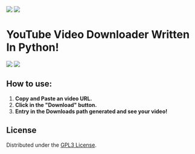 <image src="https://www.gnu.org/graphics/gplv3-127x51.png">
<image src="_internal/icons/icon.png">

# YouTube Video Downloader Written In Python!

<image src="screenshots/video_downloader1.png">
<image src="screenshots/video_downloader2.png">

## How to use:
1. **Copy and Paste an video URL.**
2. **Click in the "Download" button.**
3. **Entry in the Downloads path generated and see your video!**

## License
Distributed under the [GPL3 License](https://www.gnu.org/licenses/gpl-3.0.en.html#license-text).

